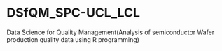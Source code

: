 # DSfQM_SPC-UCL_LCL
Data Science for Quality Management(Analysis of semiconductor Wafer production quality data using R programming)
